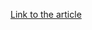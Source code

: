[Link to the article](https://unit42.paloaltonetworks.com/unit42-gorgon-group-slithering-nation-state-cybercrime/)

